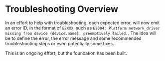 # Troubleshooting Overview

In an effort to help with troubleshooting, each expected error, will now emit an error ID, in the format of `E2XXX`, such as `E2004: Platform network_driver missing from device {device.name}, preemptively failed.`. The idea will be to define the error, the error message and some recommended troubleshooting steps or even potentially some fixes.

This is an ongoing effort, but the foundation has been built.